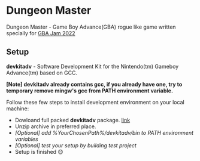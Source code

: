 # Dungeon Master
Dungeon Master - Game Boy Advance(GBA) rogue like game written specially for [GBA Jam 2022](https://itch.io/jam/gbajam22)

## Setup

**devkitadv** - Software Development Kit for the Nintendo(tm) Gameboy Advance(tm) based on GCC.

**[Note] devkitadv already contains gcc, if you already have one, try to temporary remove mingw's gcc from PATH environment variable.**

Follow these few steps to install development environment on your local machine:
- Dowloand full packed **devkitadv** package. [link](https://drive.google.com/file/d/1e5EfY6YxEkvzd7Fgp4rJgkPiA7NVlmBN/view?usp=sharing)
- Unzip archive in preferred place.
- *[Optional] add %YourChosenPath%/devkitadv/bin to PATH environment variables*
- *[Optional] test your setup by building test project*
- Setup is finished 😊
